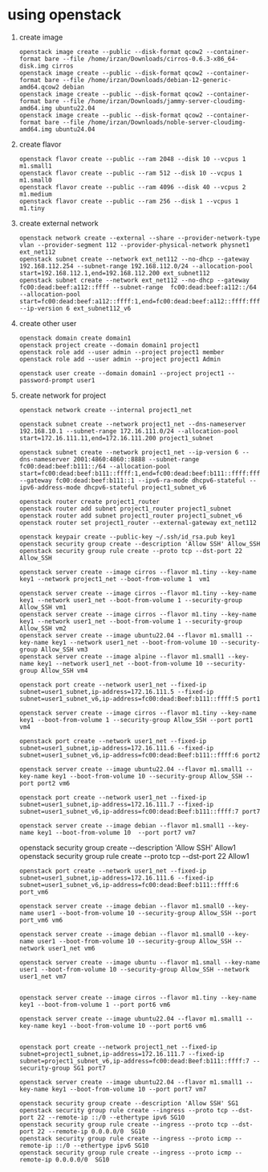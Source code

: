 # using openstack
 1. create image

        openstack image create --public --disk-format qcow2 --container-format bare --file /home/irzan/Downloads/cirros-0.6.3-x86_64-disk.img cirros
        openstack image create --public --disk-format qcow2 --container-format bare --file /home/irzan/Downloads/debian-12-generic-amd64.qcow2 debian
        openstack image create --public --disk-format qcow2 --container-format bare --file /home/irzan/Downloads/jammy-server-cloudimg-amd64.img ubuntu22.04
        openstack image create --public --disk-format qcow2 --container-format bare --file /home/irzan/Downloads/noble-server-cloudimg-amd64.img ubuntu24.04


 2. create flavor

        openstack flavor create --public --ram 2048 --disk 10 --vcpus 1 m1.small1
        openstack flavor create --public --ram 512 --disk 10 --vcpus 1 m1.small0
        openstack flavor create --public --ram 4096 --disk 40 --vcpus 2 m1.medium
        openstack flavor create --public --ram 256 --disk 1 --vcpus 1 m1.tiny

 3. create external network

        openstack network create --external --share --provider-network-type vlan --provider-segment 112 --provider-physical-network physnet1 ext_net112
        openstack subnet create --network ext_net112 --no-dhcp --gateway 192.168.112.254 --subnet-range 192.168.112.0/24 --allocation-pool start=192.168.112.1,end=192.168.112.200 ext_subnet112
        openstack subnet create --network ext_net112 --no-dhcp --gateway  fc00:dead:beef:a112::ffff --subnet-range  fc00:dead:beef:a112::/64 --allocation-pool start=fc00:dead:beef:a112::ffff:1,end=fc00:dead:beef:a112::ffff:ffff --ip-version 6 ext_subnet112_v6 

 4. create other user

        openstack domain create domain1
        openstack project create --domain domain1 project1
        openstack role add --user admin --project project1 member
        openstack role add --user admin --project project1 Admin

        openstack user create --domain domain1 --project project1 --password-prompt user1


 5. create network for project

        openstack network create --internal project1_net

        openstack subnet create --network project1_net --dns-nameserver 192.168.10.1 --subnet-range 172.16.111.0/24 --allocation-pool start=172.16.111.11,end=172.16.111.200 project1_subnet

        openstack subnet create --network project1_net --ip-version 6 --dns-nameserver 2001:4860:4860::8888 --subnet-range fc00:dead:beef:b111::/64 --allocation-pool start=fc00:dead:beef:b111::ffff:1,end=fc00:dead:beef:b111::ffff:ffff --gateway fc00:dead:beef:b111::1 --ipv6-ra-mode dhcpv6-stateful --ipv6-address-mode dhcpv6-stateful project1_subnet_v6

        openstack router create project1_router
        openstack router add subnet project1_router project1_subnet
        openstack router add subnet project1_router project1_subnet_v6
        openstack router set project1_router --external-gateway ext_net112

        openstack keypair create --public-key ~/.ssh/id_rsa.pub key1
        openstack security group create --description 'Allow SSH' Allow_SSH
        openstack security group rule create --proto tcp --dst-port 22 Allow_SSH

        openstack server create --image cirros --flavor m1.tiny --key-name key1 --network project1_net --boot-from-volume 1  vm1

        openstack server create --image cirros --flavor m1.tiny --key-name key1 --network user1_net --boot-from-volume 1 --security-group Allow_SSH vm1
        openstack server create --image cirros --flavor m1.tiny --key-name key1 --network user1_net --boot-from-volume 1 --security-group Allow_SSH vm2
        openstack server create --image ubuntu22.04 --flavor m1.small1 --key-name key1 --network user1_net --boot-from-volume 10 --security-group Allow_SSH vm3
        openstack server create --image alpine --flavor m1.small1 --key-name key1 --network user1_net --boot-from-volume 10 --security-group Allow_SSH vm4

        openstack port create --network user1_net --fixed-ip subnet=user1_subnet,ip-address=172.16.111.5 --fixed-ip subnet=user1_subnet_v6,ip-address=fc00:dead:Beef:b111::ffff:5 port1

        openstack server create --image cirros --flavor m1.tiny --key-name key1 --boot-from-volume 1 --security-group Allow_SSH --port port1 vm4

        openstack port create --network user1_net --fixed-ip subnet=user1_subnet,ip-address=172.16.111.6 --fixed-ip subnet=user1_subnet_v6,ip-address=fc00:dead:Beef:b111::ffff:6 port2

        openstack server create --image ubuntu22.04 --flavor m1.small1 --key-name key1 --boot-from-volume 10 --security-group Allow_SSH --port port2 vm6

        openstack port create --network user1_net --fixed-ip subnet=user1_subnet,ip-address=172.16.111.7 --fixed-ip subnet=user1_subnet_v6,ip-address=fc00:dead:Beef:b111::ffff:7 port7

        openstack server create --image debian --flavor m1.small1 --key-name key1 --boot-from-volume 10  --port port7 vm7

       openstack security group create --description 'Allow SSH' Allow1
        openstack security group rule create --proto tcp --dst-port 22 Allow1
        

        openstack port create --network user1_net --fixed-ip subnet=user1_subnet,ip-address=172.16.111.6 --fixed-ip subnet=user1_subnet_v6,ip-address=fc00:dead:Beef:b111::ffff:6 port_vm6

        openstack server create --image debian --flavor m1.small0 --key-name user1 --boot-from-volume 10 --security-group Allow_SSH --port port_vm6 vm6

        openstack server create --image debian --flavor m1.small0 --key-name user1 --boot-from-volume 10 --security-group Allow_SSH --network user1_net vm6

        openstack server create --image ubuntu --flavor m1.small --key-name user1 --boot-from-volume 10 --security-group Allow_SSH --network user1_net vm7


        openstack server create --image cirros --flavor m1.tiny --key-name key1 --boot-from-volume 1 --port port6 vm6

        openstack server create --image ubuntu22.04 --flavor m1.small1 --key-name key1 --boot-from-volume 10 --port port6 vm6


        openstack port create --network project1_net --fixed-ip subnet=project1_subnet,ip-address=172.16.111.7 --fixed-ip subnet=project1_subnet_v6,ip-address=fc00:dead:Beef:b111::ffff:7 --security-group SG1 port7
         
        openstack server create --image ubuntu22.04 --flavor m1.small1 --key-name key1 --boot-from-volume 10 --port port7 vm7

        openstack security group create --description 'Allow SSH' SG1
        openstack security group rule create --ingress --proto tcp --dst-port 22 --remote-ip ::/0 --ethertype ipv6 SG10
        openstack security group rule create --ingress --proto tcp --dst-port 22 --remote-ip 0.0.0.0/0  SG10
        openstack security group rule create --ingress --proto icmp --remote-ip ::/0 --ethertype ipv6 SG10
        openstack security group rule create --ingress --proto icmp --remote-ip 0.0.0.0/0  SG10
